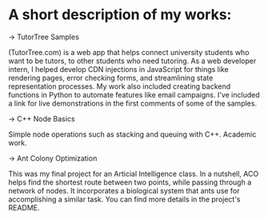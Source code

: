 # A short description of my works:

-> TutorTree Samples

(TutorTree.com) is a web app that helps connect university students who want to be tutors, to other students who need tutoring. As a web developer intern, I helped develop CDN injections in JavaScript for things like rendering pages, error checking forms, and streamlining state representation processes. My work also included creating backend functions in Python to automate features like email campaigns. I've included a link for live demonstrations in the first comments of some of the samples.

-> C++ Node Basics

Simple node operations such as stacking and queuing with C++. Academic work. 

-> Ant Colony Optimization

This was my final project for an Articial Intelligence class. In a nutshell, ACO helps find the shortest route between two points, while passing through a network of nodes. It incorporates a biological system that ants use for accomplishing a similar task. You can find more details in the project's README.



